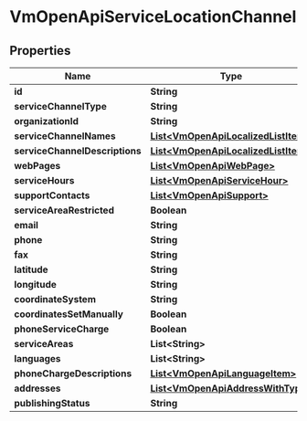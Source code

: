 
# VmOpenApiServiceLocationChannel

## Properties
Name | Type | Description | Notes
------------ | ------------- | ------------- | -------------
**id** | **String** |  |  [optional]
**serviceChannelType** | **String** |  |  [optional]
**organizationId** | **String** |  |  [optional]
**serviceChannelNames** | [**List&lt;VmOpenApiLocalizedListItem&gt;**](VmOpenApiLocalizedListItem.md) |  |  [optional]
**serviceChannelDescriptions** | [**List&lt;VmOpenApiLocalizedListItem&gt;**](VmOpenApiLocalizedListItem.md) |  | 
**webPages** | [**List&lt;VmOpenApiWebPage&gt;**](VmOpenApiWebPage.md) |  |  [optional]
**serviceHours** | [**List&lt;VmOpenApiServiceHour&gt;**](VmOpenApiServiceHour.md) |  |  [optional]
**supportContacts** | [**List&lt;VmOpenApiSupport&gt;**](VmOpenApiSupport.md) |  |  [optional]
**serviceAreaRestricted** | **Boolean** |  |  [optional]
**email** | **String** |  |  [optional]
**phone** | **String** |  |  [optional]
**fax** | **String** |  |  [optional]
**latitude** | **String** |  |  [optional]
**longitude** | **String** |  |  [optional]
**coordinateSystem** | **String** |  |  [optional]
**coordinatesSetManually** | **Boolean** |  |  [optional]
**phoneServiceCharge** | **Boolean** |  |  [optional]
**serviceAreas** | **List&lt;String&gt;** |  |  [optional]
**languages** | **List&lt;String&gt;** |  |  [optional]
**phoneChargeDescriptions** | [**List&lt;VmOpenApiLanguageItem&gt;**](VmOpenApiLanguageItem.md) |  |  [optional]
**addresses** | [**List&lt;VmOpenApiAddressWithType&gt;**](VmOpenApiAddressWithType.md) |  |  [optional]
**publishingStatus** | **String** |  | 



